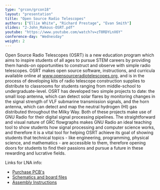 ```yaml
---
type: "grcon/grcon18"
layout: "presentation"
title: "Open Source Radio Telescopes"
authors: ["Ellie White", "Richard Prestage", "Evan Smith"]
slides: "2-John_Makous-OSRT.pdf"
youtube: "https://www.youtube.com/watch?v=zT0RDYLnX6Y"
conference-day: "Wednesday"
weight: 2
---
```

Open Source Radio Telescopes (OSRT) is a new education program which aims to inspire students of all ages to pursue STEM careers by providing them hands-on opportunities to construct and observe with simple radio telescopes. OSRT makes open source software, instructions, and curricula available online at www.opensourceradiotelescopes.org, and is in the process of developing kits of radio telescope construction supplies to distribute to classrooms for students ranging from middle-school to undergraduate-level. OSRT has developed two simple projects to date: the small loop antenna, which can detect solar flares by monitoring changes in the signal strength of VLF submarine transmission signals, and the horn antenna, which can detect and map the neutral hydrogen (HI) gas distributed throughout the Milky Way. Both of these projects make use of GNU Radio for their digital signal processing pipelines. The straightforward and visual nature of GRC flowgraphs makes GNU Radio an ideal teaching tool to show students how signal processing and computer science works, and therefore it is a vital tool for helping OSRT achieve its goal of showing students that technical topics - like engineering, programming, physical science, and mathematics - are accessible to them, therefore opening doors for students to find their passions and pursue a future in these rewarding and lucrative fields.

Links for LNA info:

* [Purchase PCB's](https://oshpark.com/shared_projects/qHhrAlnI)
* [Schematics and board files](https://github.com/WVURAIL/os_radio_astro_hw)
* [Assembly Instructions](https://github.com/WVURAIL/dspira/blob/master/labs/06/2018_06_22.pdf)
